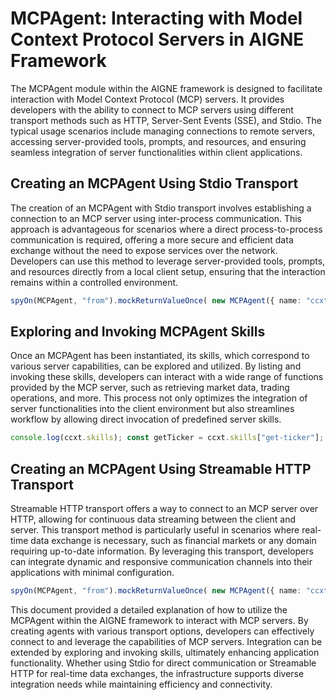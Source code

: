 # MCPAgent: Interacting with Model Context Protocol Servers in AIGNE Framework

The MCPAgent module within the AIGNE framework is designed to facilitate interaction with Model Context Protocol (MCP) servers. It provides developers with the ability to connect to MCP servers using different transport methods such as HTTP, Server-Sent Events (SSE), and Stdio. The typical usage scenarios include managing connections to remote servers, accessing server-provided tools, prompts, and resources, and ensuring seamless integration of server functionalities within client applications.

## Creating an MCPAgent Using Stdio Transport

The creation of an MCPAgent with Stdio transport involves establishing a connection to an MCP server using inter-process communication. This approach is advantageous for scenarios where a direct process-to-process communication is required, offering a more secure and efficient data exchange without the need to expose services over the network. Developers can use this method to leverage server-provided tools, prompts, and resources directly from a local client setup, ensuring that the interaction remains within a controlled environment.

```ts file="/Users/chao/Projects/blocklet/aigne-framework/docs-examples/test/concepts/mcp-agent.test.ts" region="example-agent-basic-create-agent"
spyOn(MCPAgent, "from").mockReturnValueOnce( new MCPAgent({ name: "ccxt", client: mock() as unknown as MCPAgent["client"], skills: [ FunctionAgent.from({ name: "get-ticker", process: () => ({}), }), ], }), ); const ccxt = await MCPAgent.from({ command: "npx", args: ["-y", "@mcpfun/mcp-server-ccxt"], }); console.log(ccxt.skills); const getTicker = ccxt.skills["get-ticker"]; assert(getTicker);
```

## Exploring and Invoking MCPAgent Skills

Once an MCPAgent has been instantiated, its skills, which correspond to various server capabilities, can be explored and utilized. By listing and invoking these skills, developers can interact with a wide range of functions provided by the MCP server, such as retrieving market data, trading operations, and more. This process not only optimizes the integration of server functionalities into the client environment but also streamlines workflow by allowing direct invocation of predefined server skills.

```ts file="/Users/chao/Projects/blocklet/aigne-framework/docs-examples/test/concepts/mcp-agent.test.ts" region="example-agent-basic-explore-skills"
console.log(ccxt.skills); const getTicker = ccxt.skills["get-ticker"]; assert(getTicker); const result = await getTicker.invoke({ exchange: "coinbase", symbol: "ABT/USD" }); console.log(result);
```

## Creating an MCPAgent Using Streamable HTTP Transport

Streamable HTTP transport offers a way to connect to an MCP server over HTTP, allowing for continuous data streaming between the client and server. This transport method is particularly useful in scenarios where real-time data exchange is necessary, such as financial markets or any domain requiring up-to-date information. By leveraging this transport, developers can integrate dynamic and responsive communication channels into their applications with minimal configuration.

```ts file="/Users/chao/Projects/blocklet/aigne-framework/docs-examples/test/concepts/mcp-agent.test.ts" region="example-agent-streamable-http-create-agent"
spyOn(MCPAgent, "from").mockReturnValueOnce( new MCPAgent({ name: "ccxt", client: mock() as unknown as MCPAgent["client"], skills: [ FunctionAgent.from({ name: "get-ticker", process: () => ({}), }), ], }), ); const ccxt = await MCPAgent.from({ url: "http://api.example.com/mcp", transport: "streamableHttp", });
```

This document provided a detailed explanation of how to utilize the MCPAgent within the AIGNE framework to interact with MCP servers. By creating agents with various transport options, developers can effectively connect to and leverage the capabilities of MCP servers. Integration can be extended by exploring and invoking skills, ultimately enhancing application functionality. Whether using Stdio for direct communication or Streamable HTTP for real-time data exchanges, the infrastructure supports diverse integration needs while maintaining efficiency and connectivity.